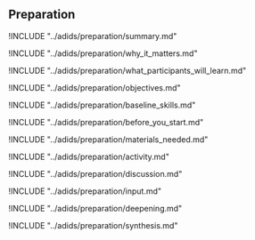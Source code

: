
##  Preparation


<!-- ![](images/preparation.png "") -->

!INCLUDE "../adids/preparation/summary.md"

<!-- Why The Topic Matters -->

!INCLUDE "../adids/preparation/why_it_matters.md"

<!--  What Participants Will Learn -->

!INCLUDE "../adids/preparation/what_participants_will_learn.md"

<!-- Objectives {.sidebar} -->

!INCLUDE "../adids/preparation/objectives.md"

<!-- Baseline Skills -->

!INCLUDE "../adids/preparation/baseline_skills.md"

<!-- Before you Start -->

!INCLUDE "../adids/preparation/before_you_start.md"

<!-- Materials Needed -->

!INCLUDE "../adids/preparation/materials_needed.md"

<!--Activity {.activity} -->

!INCLUDE "../adids/preparation/activity.md"

<!--Discussion -->

!INCLUDE "../adids/preparation/discussion.md"

<!-- Input -->

!INCLUDE "../adids/preparation/input.md"

<!-- Deepening -->

!INCLUDE "../adids/preparation/deepening.md"

<!--Synthesis {.synthesis} -->

!INCLUDE "../adids/preparation/synthesis.md"

